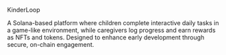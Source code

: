 KinderLoop

A Solana-based platform where children complete interactive daily tasks in a game-like environment, while caregivers log progress and earn rewards as NFTs and tokens. Designed to enhance early development through secure, on-chain engagement.


